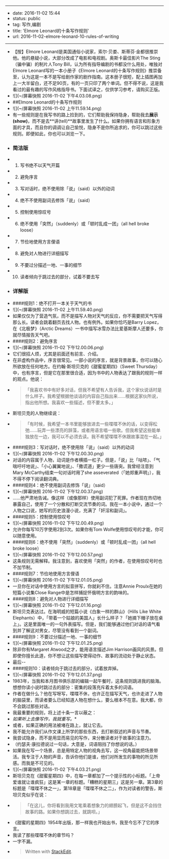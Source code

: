 - --
- date: 2016-11-02 15:44
- status: public
- tag: 写作,编剧
- title: 'Elmore Leonard的十条写作规则'
- url: 2016-11-02-elmore-leonard-10-rules-of-writing
- --
- 【按】Elmore Leonard是美国通俗小说家，索尔·贝娄、斯蒂芬·金都很推崇他。他的悬疑小说，大部分改成了电影和电视剧。奥斯卡最佳影片The Sting（骗中骗）的制片人Tony Bill，认为所有指导编剧的书都没什么用处，唯独对Elmore Leonard写的一本小册子《Elmore Leonard的十条写作规则》推崇备至，认为这是一本不是写给剧作家的剧作指南。这本册子很短，配上插图再加上一大半留白，还不足90页，有的一页只印了两个单词。但不得不说，这是我看过的最有趣的写作风格指导书。下面试译之，仅供学习参考，请购买正版。
- ![](~/屏幕快照 2016-11-02 下午4.03.08.png)
- ##Elmore Leonard的十条写作规则
- ![](~/屏幕快照 2016-11-02 上午11.59.14.png)
- 有一些规则是在我写书的路上捡到的，它们帮助我保持隐身，帮助我去**展示(show)**，而不是去**讲(tell)**故事里发生了什么。如果你拥有语言和形象方面的才具，而且你的调调让自己愉悦，隐身不是你所追求的，你可以跳过这些规则。即便如此，你也可以浏览一下。
- ### 简洁版
- 1. 写书绝不以天气开篇
- 2. 避免序言
- 3. 写对话时，绝不使用除「说」（said）以外的动词
- 4. 绝不不使用副词去修饰「说」（said）
- 5. 控制使用惊叹号
- 6. 绝不使用「突然」（suddenly）或「顿时乱成一团」（all hell broke loose）
- 7. 节俭地使用方言俚语
- 8. 避免对人物进行详细描写
- 9. 不要过分描述一地、一事的细节
- 10. 读者倾向于跳过去的部分，试着不要去写
- ### 详解版
- ####规则1：绝不打开一本关于天气的书
- ![](~/屏幕快照 2016-11-02 上午11.59.40.png)
- 如果仅仅为了营造气氛，而不是描写人物对天气的反应，你不需要把天气写得那么长。读者会跳着翻页去找人物。也有例外。如果你恰巧是Barry Lopez，在《北极梦》（Arctic Dreams）一书中描写冰雪办法比爱基斯摩人还要多，你就尽情报告天气吧。
- ####规则2：避免序言
- ![](~/屏幕快照 2016-11-02 下午12.00.06.png)
- 它们很招人烦，尤其是前面还有前言、介绍。
- 在非虚构作品中，序言很常见。一部小说的序言，就是背景故事，你可以随心所欲放在任何地方。在约翰·斯坦贝克的《甜蜜星期四》（Sweet Thursday）中，也有序言，但是它在那里很合适，因为书中的人物表达了跟我的规则一样的观点。他说：
- > 「我喜欢书中有好多对话，但我不希望有人告诉我，这个家伙说话时是什么样子。我希望根据他谈话的内容自己指出来……根据这家伙所说，指出他所想。我喜欢一些描述，但不要太多。」
- 斯坦贝克的人物继续说：
- > 「有时候，我希望一本书里能够放进去一些喋喋不休的话，以变得松弛……玩弄一些漂亮的辞藻，或者用语言唱一些歌。但我希望这些能单独放在一边，我可以不必须去读。我不希望喋喋不休跟故事混在一起。」
- ####规则3：写对话时，绝不使用除「说」（said）以外的动词
- ![](~/屏幕快照 2016-11-02 下午12.00.30.png)
- 对话的内容属于人物，动词是作者横插一杠子。但是，「说」比「咕哝」、「气喘吁吁地说」、「小心翼翼地说」、「撒谎道」更少一些唐突。我曾经注意到Mary McCarthy结束一句对话时用了she asseverated（「她郑重声明」），我不得不停下阅读翻词典。
- ####规则4：绝不使用副词去修饰「说」（said）
- ![](~/屏幕快照 2016-11-02 下午12.00.37.png)
- ……他严肃地告诫。像这样（或像那样）使用副词犯了死罪。作者现在热切地暴露自己，使用了一个分散和打断交流节奏的词。我在一本小说中，通过一个人物之口说，她写的历史浪漫小说，充满了「奸淫和副词」。
- ####规则5：控制使用惊叹号
- ![](~/屏幕快照 2016-11-02 下午12.00.49.png)
- 允许你每写10万字使用2到3次。如果你有Tom Wolfe使用惊叹号的才能，你可以随意使用。
- ####规则6：绝不使用「突然」（suddenly）或「顿时乱成一团」（all hell broke loose）
- ![](~/屏幕快照 2016-11-02 下午12.00.57.png)
- 这条规则无需解释。我注意到，喜欢使用「突然」的作者，在使用惊叹号时也不加节制。
- ####规则7：节俭地使用方言俚语
- ![](~/屏幕快照 2016-11-02 下午12.01.05.png)
- 一旦你在对话中使用方言的拟音拼写，你就刹不住。注意Annie Proulx在她的短篇小说集Close Range中是怎样捕捉怀俄明方言的韵味的。
- ####规则8：避免对人物进行详细描写
- ![](~/屏幕快照 2016-11-02 下午12.01.16.png)
- 斯坦贝克表达过。在海明威的短篇小说《白象一样的群山》（Hills Like White Elephants）中，「带着一个姑娘的美国人」长什么样子？「她摘下帽子放在桌上」。这是里面唯一的一句外表描写。但是，我们能够通过他们对话的语气看到并了解这对男女，尽管没有看到一个副词。
- ####规则9：不要过分描述一地、一事的细节
- ![](~/屏幕快照 2016-11-02 下午12.01.25.png)
- 除非你有Margaret Atwood之才，能用语言描述Jim Harrison画风的风景。但即使你擅长此道，你不想让这些描写使得动作、故事的流动处于静止状态。
- 最后--
- ####规则10：读者倾向于跳过去的部分，试着放弃掉。
- ![](~/屏幕快照 2016-11-02 下午12.01.37.png)
- 1983年，当我和本月图书俱乐部的编辑一起午餐时，这条规则跳进我的脑海。想想你读小说时跳过去的部分：密集的段落充斥着太多的词语。
- 作者在做什么？他在写呀写，喋喋不休，也许正在描写天气，也许走进了人物的脑袋里，而读者要么已经知道人物在想什么，要么根本不在意。我大都，你不会跳过那些对话。
- 我最重要的规则，将上述十条一言以蔽之：
- *如果听上去像写作，我就重写。**
- 或者，如果正确的用法被堵在路上，就让它去。
- 我不能允许我们从作文课上所学的那些东西，去打断叙述的声音与节奏。
- 我尝试隐身，而不是用显而易见的写作，来分散读者对于故事的注意力。
- （约瑟夫·康拉德说过一句话，大意是，词语阻挡了你想说的话。）
- 如果我在写一个场景，总是用特定人物的视角去写，这一视角最能把场景带活。我专注于人物的声音，告诉你他们是谁，他们对所发生的事物的所见所感。而我是不可见的。
- ![](~/屏幕快照 2016-11-02 下午4.03.21.png)
- 斯坦贝克在《甜蜜星期四》中，在每一章都加了一个提示性的小标题。「上帝爱谁就让谁疯狂」这是某一章的标题。「糟糕的星期三」这是另一章。第3章的标题是「喋喋不休之一」，第18章是「喋喋不休之二」，作为对读者的警告，斯坦贝克似乎在说：
- > 「在这儿，你将看到我用文笔乘着想象力的翅膀起飞，但是这不会挡住故事的路。如果你想跳过去，就跳呗。」
- 《甜蜜的星期四》1954年出版，那一样我也开始出书，我至今忘不了它的序言。
- 我读了那些喋喋不休的章节吗？
- 一字不漏。
- > Written with [StackEdit](https://stackedit.io/).

